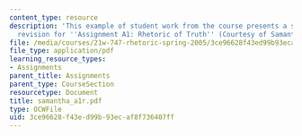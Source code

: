 ```yaml
---
content_type: resource
description: 'This example of student work from the course presents a student''s final
  revision for ''Assignment A1: Rhetoric of Truth'' (Courtesy of Samantha Weiss).'
file: /media/courses/21w-747-rhetoric-spring-2005/3ce96628f43ed99b93ecaf8f736407ff_samantha_a1r.pdf
file_type: application/pdf
learning_resource_types:
- Assignments
parent_title: Assignments
parent_type: CourseSection
resourcetype: Document
title: samantha_a1r.pdf
type: OCWFile
uid: 3ce96628-f43e-d99b-93ec-af8f736407ff
---
```

